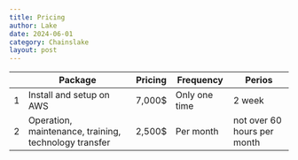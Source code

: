 ```yaml
---
title: Pricing
author: Lake
date: 2024-06-01
category: Chainslake
layout: post
---
```


|   | Package                                               | Pricing | Frequency     | Perios                      |
| - | ----------------------------------------------------- | ------- | ------------- | --------------------------- |
| 1 | Install and setup on AWS                              | 7,000$  | Only one time | 2 week                      |
| 2 | Operation, maintenance, training, technology transfer | 2,500$  | Per month     | not over 60 hours per month |